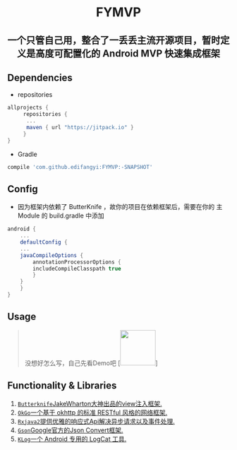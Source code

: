 <h1 align="center">FYMVP</h1>
<h2 align="center">一个只管自己用，整合了一丢丢主流开源项目，暂时定义是高度可配置化的 Android MVP 快速集成框架</h2>


## Dependencies

* repositories 
```groovy
allprojects {
     repositories {
	  ...
	  maven { url "https://jitpack.io" }
     }
}
```

* Gradle
```groovy
compile 'com.github.edifangyi:FYMVP:-SNAPSHOT'
```

## Config

* 因为框架内依赖了 ButterKnife ，故你的项目在依赖框架后，需要在你的 主Module 的 build.gradle 中添加

```groovy
android {
    ...
    defaultConfig {
	...
	javaCompileOptions {
	    annotationProcessorOptions {
		includeCompileClasspath true
	    }
	}
    }
}
```

## Usage
> 没想好怎么写，自己先看Demo吧
[<img src="http://ss1.sinaimg.cn/large/648b709cly1fntv7f388wj206j031q2s.jpg" width="80" height="80">]


## Functionality & Libraries

1. [`Butterknife`JakeWharton大神出品的view注入框架.](https://github.com/JakeWharton/butterknife)
2. [`OkGo`一个基于 okhttp 的标准 RESTful 风格的网络框架.](https://github.com/jeasonlzy/okhttp-OkGo)
3. [`Rxjava2`提供优雅的响应式Api解决异步请求以及事件处理.](https://github.com/ReactiveX/RxJava)
4. [`Gson`Google官方的Json Convert框架.](https://github.com/google/gson)
5. [`KLog`一个 Android 专用的 LogCat 工具.](https://github.com/ZhaoKaiQiang/KLog)
